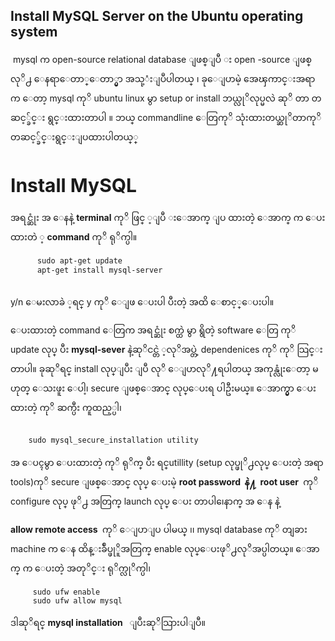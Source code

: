 ## Install MySQL Server on the Ubuntu operating system

​	 mysql  က open-source relational database  ျဖစ္ျပီ း open -source ျဖစ္လုိ႕ ေနရာေတာ္ေတာ္မွာ အသု့ံးျပဳပါတယ္ ၊ ခုေျပာမဲ့ အေၾကာင္းအရာ က ေတာ့ mysql  ကုိ ubuntu linux  မွာ setup or install ဘယ္လုိလုပ္မလဲ ဆုိ တာ တဆင့္ခ်င္း ရွင္းထားတာပါ ။  ဘယ္ commandline ေတြကုိ သုံးထားတယ္ဆုိတာကုိ တဆင့္ခ်င္းရွင္းျပထားပါတယ္္

 

<h1 style="font-size:30px"> Install MySQL
</h1>

အရင္ဆုံး အ ေနနဲ့  <span style="font-weight:bold"> terminal</span>  ကုိ ဖြင္ ့ျပီ းေအာက္ ျပ ထားတဲ့  ေအာက္ က ေပးထားတဲ ့ <span style="font-weight:bold"> command</span>  ကုိ ရုိက္ပါ။

``` html
	  sudo apt-get update
      apt-get install mysql-server
      
```




y/n ေမးလာခဲ ့ရင္ y ကုိ ေျဖ ေပးပါ ပီးတဲ့ အထိ ေစာင့္ေပးပါ။

ေပးထားတဲ့ command ေတြက  အရင္ဆုံး စက္ထဲ မွာ ရွိတဲ့ software ေတြ ကုိ update လုပ္ ပီး <span style="font-weight:bold"> mysql-sever</span> နဲ့ဆုိငင္တဲ ့လုိအပ္တဲ့ dependenices ကုိ  ကုိ သြင္းတာပါ။ ခုဆုိရင္ install လုပ္ျပီး ျပီ လုိ ေျပာလုိ႔ရပါတယ္ အကုန္လုံးေတာ့ မဟုတ္ ေသးဖူး ေပါ့၊ secure ျဖစ္ေအာင္ လုပ္ေပးရ ပါဦးမယ္။ ေအာက္မွာ ေပးထားတဲ့ ကုိ ဆက္ပီး ကူထည့္ပါ၊


```html
 
    sudo mysql_secure_installation utility

```


အ ေပၚမွာ ေပးထားတဲ့ ကုိ ရုိက္ ပီး ရင္utillity (setup လုပ္ဖုိ႕လုပ္ ေပးတဲ့ အရာ tools)ကုိ    secure ျဖစ္ေအာင္ လုပ္ ေပးမဲ့   <span style="font-weight:bold">root password  နဲ႔  root user </span> ကုိ configure လုပ္ ဖုိ႕ အတြက္ launch လုပ္ ေပး တာပါ၊ေနာက္  အ ေန နဲ့ 

 <span style="font-weight:bold">allow remote access </span>  ကုိ ေျပာျပ ပါမယ္ ၊၊ mysql database ကုိ တျခား machine  က ေန ထိန္းခ်ဳပ္ဖုိူအတြက္ enable လုပ္ေပးဖုိ႕လုိအပ္ပါတယ္။ ေအာက္ က ေပးတဲ့ အတုိင္း ရုိက္လုိက္ပါ၊ 

```    
     sudo ufw enable
     sudo ufw allow mysql
```


ဒါဆုိရင္  <span style="font-weight:bold">mysql installation  </span>  ျပီးဆုိသြားပါျပီ။
